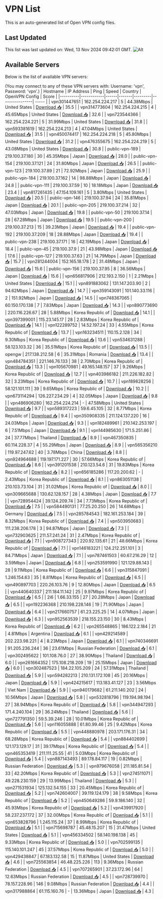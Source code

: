 # VPN List

This is an auto-generated list of Open VPN config files.

## Last Updated

This list was last updated on: Wed, 13 Nov 2024 09:42:01 GMT.
![Alt](https://repobeats.axiom.co/api/embed/186b98318ef1479477931607c1ad7d823f12451f.svg "Repobeats analytics image")

## Available Servers

Below is the list of available VPN servers:

(You may connect to any of these VPN servers with: Username: 'vpn', Password: 'vpn'.)
| Hostname | IP Address | Ping | Speed | Country | OpenVPN Config | Score |
|----------|------------|------|-------|---------|----------------| ----- |
| vpn301447651 | 162.254.224.217 | 5 | 44.38Mbps | United States | [Download 📥](./configs/server_0_US.ovpn) | 35.5 |
| vpn314773604 | 162.254.224.215 | 4 | 45.65Mbps | United States | [Download 📥](./configs/server_1_US.ovpn) | 32.6 |
| vpn723544366 | 162.254.224.221 | 5 | 31.99Mbps | United States | [Download 📥](./configs/server_2_US.ovpn) | 31.8 |
| vpn593381619 | 162.254.224.213 | 4 | 47.04Mbps | United States | [Download 📥](./configs/server_3_US.ovpn) | 31.5 |
| vpn450074417 | 162.254.224.218 | 5 | 45.80Mbps | United States | [Download 📥](./configs/server_4_US.ovpn) | 31.2 |
| vpn476355675 | 162.254.224.219 | 5 | 43.08Mbps | United States | [Download 📥](./configs/server_5_US.ovpn) | 30.8 |
| public-vpn-189 | 219.100.37.180 | 30 | 45.35Mbps | Japan | [Download 📥](./configs/server_6_JP.ovpn) | 28.0 |
| public-vpn-154 | 219.100.37.121 | 24 | 31.80Mbps | Japan | [Download 📥](./configs/server_7_JP.ovpn) | 26.5 |
| public-vpn-123 | 219.100.37.89 | 21 | 72.92Mbps | Japan | [Download 📥](./configs/server_8_JP.ovpn) | 25.9 |
| public-vpn-184 | 219.100.37.162 | 14 | 98.88Mbps | Japan | [Download 📥](./configs/server_9_JP.ovpn) | 24.8 |
| public-vpn-111 | 219.100.37.59 | 10 | 18.18Mbps | Japan | [Download 📥](./configs/server_10_JP.ovpn) | 23.4 |
| vpn817261435 | 47.154.109.161 | 5 | 3.80Mbps | United States | [Download 📥](./configs/server_11_US.ovpn) | 20.5 |
| public-vpn-146 | 219.100.37.94 | 24 | 35.81Mbps | Japan | [Download 📥](./configs/server_12_JP.ovpn) | 20.1 |
| public-vpn-205 | 219.100.37.214 | 32 | 47.03Mbps | Japan | [Download 📥](./configs/server_13_JP.ovpn) | 19.8 |
| public-vpn-50 | 219.100.37.14 | 28 | 67.28Mbps | Japan | [Download 📥](./configs/server_14_JP.ovpn) | 19.5 |
| public-vpn-200 | 219.100.37.213 | 15 | 39.23Mbps | Japan | [Download 📥](./configs/server_15_JP.ovpn) | 19.4 |
| public-vpn-192 | 219.100.37.209 | 18 | 28.88Mbps | Japan | [Download 📥](./configs/server_16_JP.ovpn) | 19.4 |
| public-vpn-238 | 219.100.37.171 | 16 | 42.19Mbps | Japan | [Download 📥](./configs/server_17_JP.ovpn) | 18.4 |
| public-vpn-45 | 219.100.37.9 | 21 | 43.98Mbps | Japan | [Download 📥](./configs/server_18_JP.ovpn) | 17.6 |
| public-vpn-127 | 219.100.37.63 | 21 | 14.79Mbps | Japan | [Download 📥](./configs/server_19_JP.ovpn) | 15.7 |
| vpn281244004 | 152.165.18.178 | 2 | 31.48Mbps | Japan | [Download 📥](./configs/server_20_JP.ovpn) | 15.6 |
| public-vpn-156 | 219.100.37.95 | 8 | 36.56Mbps | Japan | [Download 📥](./configs/server_21_JP.ovpn) | 15.6 |
| vpn656817906 | 212.193.2.150 | 1 | 2.21Mbps | United States | [Download 📥](./configs/server_22_US.ovpn) | 15.1 |
| vpn891883062 | 131.147.203.90 | 2 | 94.62Mbps | Japan | [Download 📥](./configs/server_23_JP.ovpn) | 14.7 |
| vpn359143091 | 101.140.33.116 | 2 | 151.92Mbps | Japan | [Download 📥](./configs/server_24_JP.ovpn) | 14.5 |
| vpn748367065 | 60.150.170.138 | 7 | 7.83Mbps | Japan | [Download 📥](./configs/server_25_JP.ovpn) | 14.3 |
| vpn890773690 | 220.116.226.67 | 28 | 5.88Mbps | Korea Republic of | [Download 📥](./configs/server_26_KR.ovpn) | 14.1 |
| vpn397399001 | 115.23.145.17 | 28 | 2.83Mbps | Korea Republic of | [Download 📥](./configs/server_27_KR.ovpn) | 14.1 |
| vpn122289752 | 14.52.197.24 | 33 | 4.55Mbps | Korea Republic of | [Download 📥](./configs/server_28_KR.ovpn) | 13.7 |
| vpn163234511 | 110.15.2.128 | 34 | 9.30Mbps | Korea Republic of | [Download 📥](./configs/server_29_KR.ovpn) | 13.6 |
| vpn534631288 | 58.123.103.32 | 36 | 35.51Mbps | Korea Republic of | [Download 📥](./configs/server_30_KR.ovpn) | 13.5 |
| opengw | 217.138.212.58 | 6 | 35.31Mbps | Romania | [Download 📥](./configs/server_31_RO.ovpn) | 13.4 |
| vpn484784351 | 221.146.76.133 | 38 | 2.70Mbps | Korea Republic of | [Download 📥](./configs/server_32_KR.ovpn) | 13.3 |
| vpn105670981 | 49.165.148.157 | 37 | 9.26Mbps | Korea Republic of | [Download 📥](./configs/server_33_KR.ovpn) | 12.7 |
| vpn403986182 | 211.226.182.82 | 32 | 3.23Mbps | Korea Republic of | [Download 📥](./configs/server_34_KR.ovpn) | 10.7 |
| vpn189828256 | 58.121.101.111 | 39 | 9.65Mbps | Korea Republic of | [Download 📥](./configs/server_35_KR.ovpn) | 10.2 |
| vpn673114294 | 126.227.234.29 | 4 | 32.05Mbps | Japan | [Download 📥](./configs/server_36_JP.ovpn) | 9.8 |
| vpn486906280 | 162.254.224.214 | - | 47.58Mbps | United States | [Download 📥](./configs/server_37_US.ovpn) | 9.7 |
| vpn589317223 | 59.6.45.105 | 32 | 8.77Mbps | Korea Republic of | [Download 📥](./configs/server_38_KR.ovpn) | 9.4 |
| vpn350908335 | 211.124.137.220 | 16 | 24.03Mbps | Japan | [Download 📥](./configs/server_39_JP.ovpn) | 9.3 |
| vpn182489961 | 210.142.253.197 | 6 | 7.51Mbps | Japan | [Download 📥](./configs/server_40_JP.ovpn) | 9.1 |
| vpn144985630 | 171.5.251.86 | 24 | 37.77Mbps | Thailand | [Download 📥](./configs/server_41_TH.ovpn) | 8.9 |
| vpn467350835 | 60.114.228.37 | 4 | 55.29Mbps | Japan | [Download 📥](./configs/server_42_JP.ovpn) | 8.9 |
| vpn565356210 | 119.97.247.62 | 40 | 3.78Mbps | China | [Download 📥](./configs/server_43_CN.ovpn) | 8.8 |
| vpn924964688 | 119.197.171.227 | 30 | 57.66Mbps | Korea Republic of | [Download 📥](./configs/server_44_KR.ovpn) | 8.6 |
| vpn391201538 | 210.123.54.6 | 31 | 19.83Mbps | Korea Republic of | [Download 📥](./configs/server_45_KR.ovpn) | 8.2 |
| vpn656185286 | 117.20.200.62 | - | 2.43Mbps | Korea Republic of | [Download 📥](./configs/server_46_KR.ovpn) | 8.1 |
| vpn863051138 | 210.103.73.104 | 31 | 31.02Mbps | Korea Republic of | [Download 📥](./configs/server_47_KR.ovpn) | 8.0 |
| vpn309665688 | 130.62.128.157 | 28 | 4.38Mbps | Japan | [Download 📥](./configs/server_48_JP.ovpn) | 7.7 |
| vpn728954424 | 39.124.209.74 | 34 | 7.73Mbps | Korea Republic of | [Download 📥](./configs/server_49_KR.ovpn) | 7.5 |
| vpn584490131 | 77.25.20.250 | 26 | 14.68Mbps | Germany | [Download 📥](./configs/server_50_DE.ovpn) | 7.5 |
| vpn285784543 | 182.161.253.184 | 39 | 8.32Mbps | Korea Republic of | [Download 📥](./configs/server_51_KR.ovpn) | 7.4 |
| vpn503950683 | 111.238.206.178 | 3 | 94.87Mbps | Japan | [Download 📥](./configs/server_52_JP.ovpn) | 7.3 |
| vpn732903625 | 211.57.241.24 | 31 | 2.47Mbps | Korea Republic of | [Download 📥](./configs/server_53_KR.ovpn) | 7.1 |
| vpn908727343 | 220.92.135.61 | 21 | 48.66Mbps | Korea Republic of | [Download 📥](./configs/server_54_KR.ovpn) | 7.1 |
| vpn146183221 | 124.212.251.101 | 3 | 84.71Mbps | Japan | [Download 📥](./configs/server_55_JP.ovpn) | 7.1 |
| vpn787461503 | 60.67.216.29 | 12 | 3.59Mbps | Japan | [Download 📥](./configs/server_56_JP.ovpn) | 6.8 |
| vpn253591990 | 121.129.88.143 | 28 | 9.11Mbps | Korea Republic of | [Download 📥](./configs/server_57_KR.ovpn) | 6.6 |
| vpn315847091 | 1.246.154.63 | 35 | 8.81Mbps | Korea Republic of | [Download 📥](./configs/server_58_KR.ovpn) | 6.5 |
| vpn490897703 | 220.26.103.76 | 9 | 12.80Mbps | Japan | [Download 📥](./configs/server_59_JP.ovpn) | 6.5 |
| vpn440640337 | 211.184.11.142 | 25 | 9.97Mbps | Korea Republic of | [Download 📥](./configs/server_60_KR.ovpn) | 6.5 |
| 2i6 | 1.66.33.155 | 27 | 20.28Mbps | Japan | [Download 📥](./configs/server_61_JP.ovpn) | 6.5 |
| vpn192236368 | 210.198.228.146 | 19 | 71.90Mbps | Japan | [Download 📥](./configs/server_62_JP.ovpn) | 6.4 |
| vpn217660757 | 61.23.225.25 | 14 | 4.07Mbps | Japan | [Download 📥](./configs/server_63_JP.ovpn) | 6.3 |
| vpn952563539 | 218.155.23.150 | 30 | 8.43Mbps | Korea Republic of | [Download 📥](./configs/server_64_KR.ovpn) | 6.2 |
| vpn265548865 | 186.122.2.184 | 21 | 4.81Mbps | Argentina | [Download 📥](./configs/server_65_AR.ovpn) | 6.1 |
| vpn429214589 | 202.223.98.221 | 4 | 8.23Mbps | Japan | [Download 📥](./configs/server_66_JP.ovpn) | 6.1 |
| vpn740346691 | 91.205.236.244 | 36 | 23.61Mbps | Russian Federation | [Download 📥](./configs/server_67_RU.ovpn) | 6.1 |
| vpn302495622 | 101.108.76.0 | 27 | 38.90Mbps | Thailand | [Download 📥](./configs/server_68_TH.ovpn) | 6.0 |
| vpn261664352 | 175.108.218.209 | 19 | 25.15Mbps | Japan | [Download 📥](./configs/server_69_JP.ovpn) | 6.0 |
| vpn302487523 | 184.22.105.209 | 24 | 57.31Mbps | Thailand | [Download 📥](./configs/server_70_TH.ovpn) | 5.9 |
| vpn594282213 | 210.131.172.108 | 45 | 20.16Mbps | Japan | [Download 📥](./configs/server_71_JP.ovpn) | 5.9 |
| vpn424215617 | 113.183.41.127 | 23 | 3.56Mbps | Viet Nam | [Download 📥](./configs/server_72_VN.ovpn) | 5.9 |
| vpn940179682 | 61.211.140.202 | 24 | 10.56Mbps | Japan | [Download 📥](./configs/server_73_JP.ovpn) | 5.8 |
| vpn532818796 | 119.194.98.194 | 27 | 38.94Mbps | Korea Republic of | [Download 📥](./configs/server_74_KR.ovpn) | 5.8 |
| vpn344947293 | 171.4.240.104 | 29 | 36.24Mbps | Thailand | [Download 📥](./configs/server_75_TH.ovpn) | 5.6 |
| vpn727791350 | 59.5.39.246 | 28 | 10.01Mbps | Korea Republic of | [Download 📥](./configs/server_76_KR.ovpn) | 5.6 |
| vpn116055888 | 61.80.99.46 | 25 | 9.42Mbps | Korea Republic of | [Download 📥](./configs/server_77_KR.ovpn) | 5.5 |
| vpn448880978 | 203.171.176.31 | 34 | 68.28Mbps | Korea Republic of | [Download 📥](./configs/server_78_KR.ovpn) | 5.4 |
| vpn884402699 | 121.173.129.17 | 31 | 39.17Mbps | Korea Republic of | [Download 📥](./configs/server_79_KR.ovpn) | 5.4 |
| vpn465353419 | 211.111.25.55 | 41 | 5.03Mbps | Korea Republic of | [Download 📥](./configs/server_80_KR.ovpn) | 5.4 |
| vpn887143493 | 89.178.84.117 | 19 | 0.82Mbps | Russian Federation | [Download 📥](./configs/server_81_RU.ovpn) | 5.3 |
| vpn979676058 | 211.185.81.54 | 33 | 42.20Mbps | Korea Republic of | [Download 📥](./configs/server_82_KR.ovpn) | 5.3 |
| vpn274511071 | 49.228.230.159 | 29 | 13.99Mbps | Thailand | [Download 📥](./configs/server_83_TH.ovpn) | 5.3 |
| vpn271531934 | 125.132.54.155 | 33 | 20.45Mbps | Korea Republic of | [Download 📥](./configs/server_84_KR.ovpn) | 5.2 |
| vpn742604007 | 39.119.124.179 | 38 | 9.58Mbps | Korea Republic of | [Download 📥](./configs/server_85_KR.ovpn) | 5.2 |
| vpn450649286 | 59.9.186.140 | 32 | 45.93Mbps | Korea Republic of | [Download 📥](./configs/server_86_KR.ovpn) | 5.2 |
| vpn439917920 | 58.237.237.172 | 37 | 32.00Mbps | Korea Republic of | [Download 📥](./configs/server_87_KR.ovpn) | 5.1 |
| vpn653828796 | 1.245.115.24 | 37 | 8.99Mbps | Korea Republic of | [Download 📥](./configs/server_88_KR.ovpn) | 5.1 |
| vpn715698787 | 45.48.15.207 | 15 | 31.47Mbps | United States | [Download 📥](./configs/server_89_US.ovpn) | 5.1 |
| vpn456334502 | 58.140.198.138 | 45 | 9.33Mbps | Korea Republic of | [Download 📥](./configs/server_90_KR.ovpn) | 5.0 |
| vpn702599135 | 115.140.101.247 | 45 | 37.57Mbps | Korea Republic of | [Download 📥](./configs/server_91_KR.ovpn) | 5.0 |
| vpn429438847 | 67.183.132.58 | 15 | 11.87Mbps | United States | [Download 📥](./configs/server_92_US.ovpn) | 4.6 |
| vpn725563854 | 46.48.225.226 | 113 | 9.36Mbps | Russian Federation | [Download 📥](./configs/server_93_RU.ovpn) | 4.5 |
| vpn707265901 | 37.23.172.96 | 64 | 12.63Mbps | Russian Federation | [Download 📥](./configs/server_94_RU.ovpn) | 4.5 |
| vpn728739970 | 78.157.228.96 | 146 | 9.08Mbps | Russian Federation | [Download 📥](./configs/server_95_RU.ovpn) | 4.4 |
| vpn317988864 | 61.115.160.76 | - | 13.36Mbps | Japan | [Download 📥](./configs/server_96_JP.ovpn) | 4.3 |
